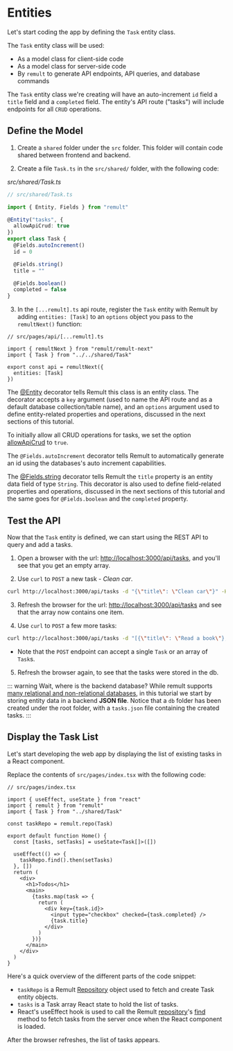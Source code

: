# Entities

Let's start coding the app by defining the `Task` entity class.

The `Task` entity class will be used:

- As a model class for client-side code
- As a model class for server-side code
- By `remult` to generate API endpoints, API queries, and database commands

The `Task` entity class we're creating will have an auto-increment `id` field a `title` field and a `completed` field. The entity's API route ("tasks") will include endpoints for all `CRUD` operations.

## Define the Model

1. Create a `shared` folder under the `src` folder. This folder will contain code shared between frontend and backend.

2. Create a file `Task.ts` in the `src/shared/` folder, with the following code:

_src/shared/Task.ts_

```ts
// src/shared/Task.ts

import { Entity, Fields } from "remult"

@Entity("tasks", {
  allowApiCrud: true
})
export class Task {
  @Fields.autoIncrement()
  id = 0

  @Fields.string()
  title = ""

  @Fields.boolean()
  completed = false
}
```

3. In the `[...remult].ts` api route, register the `Task` entity with Remult by adding `entities: [Task]` to an `options` object you pass to the `remultNext()` function:

```ts{4,7}
// src/pages/api/[...remult].ts

import { remultNext } from "remult/remult-next"
import { Task } from "../../shared/Task"

export const api = remultNext({
  entities: [Task]
})
```

The [@Entity](../../docs/ref_entity.md) decorator tells Remult this class is an entity class. The decorator accepts a `key` argument (used to name the API route and as a default database collection/table name), and an `options` argument used to define entity-related properties and operations, discussed in the next sections of this tutorial.

To initially allow all CRUD operations for tasks, we set the option [allowApiCrud](../../docs/ref_entity.md#allowapicrud) to `true`.

The `@Fields.autoIncrement` decorator tells Remult to automatically generate an id using the databases's auto increment capabilities.

The [@Fields.string](../../docs/ref_field.md) decorator tells Remult the `title` property is an entity data field of type `String`. This decorator is also used to define field-related properties and operations, discussed in the next sections of this tutorial and the same goes for `@Fields.boolean` and the `completed` property.

## Test the API

Now that the `Task` entity is defined, we can start using the REST API to query and add a tasks.

1. Open a browser with the url: [http://localhost:3000/api/tasks](http://localhost:3000/api/tasks), and you'll see that you get an empty array.

2. Use `curl` to `POST` a new task - *Clean car*.

```sh
curl http://localhost:3000/api/tasks -d "{\"title\": \"Clean car\"}" -H "Content-Type: application/json"
```

3. Refresh the browser for the url: [http://localhost:3000/api/tasks](http://localhost:3000/api/tasks) and see that the array now contains one item.

4. Use `curl` to `POST` a few more tasks:

```sh
curl http://localhost:3000/api/tasks -d "[{\"title\": \"Read a book\"},{\"title\": \"Take a nap\", \"completed\":true },{\"title\": \"Pay bills\"},{\"title\": \"Do laundry\"}]" -H "Content-Type: application/json"
```
- Note that the `POST` endpoint can accept a single `Task` or an array of `Task`s.

5. Refresh the browser again, to see that the tasks were stored in the db.

::: warning Wait, where is the backend database?
While remult supports [many relational and non-relational databases](https://remult.dev/docs/databases.html), in this tutorial we start by storing entity data in a backend **JSON file**. Notice that a `db` folder has been created under the root folder, with a `tasks.json` file containing the created tasks.
:::

## Display the Task List

Let's start developing the web app by displaying the list of existing tasks in a React component.

Replace the contents of `src/pages/index.tsx` with the following code:

```tsx
// src/pages/index.tsx

import { useEffect, useState } from "react"
import { remult } from "remult"
import { Task } from "../shared/Task"

const taskRepo = remult.repo(Task)

export default function Home() {
  const [tasks, setTasks] = useState<Task[]>([])

  useEffect(() => {
    taskRepo.find().then(setTasks)
  }, [])
  return (
    <div>
      <h1>Todos</h1>
      <main>
        {tasks.map(task => {
          return (
            <div key={task.id}>
              <input type="checkbox" checked={task.completed} />
              {task.title}
            </div>
          )
        })}
      </main>
    </div>
  )
}
```

Here's a quick overview of the different parts of the code snippet:

- `taskRepo` is a Remult [Repository](../../docs/ref_repository.md) object used to fetch and create Task entity objects.
- `tasks` is a Task array React state to hold the list of tasks.
- React's useEffect hook is used to call the Remult [repository](../../docs/ref_repository.md)'s [find](../../docs/ref_repository.md#find) method to fetch tasks from the server once when the React component is loaded.

After the browser refreshes, the list of tasks appears.